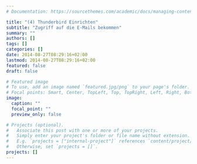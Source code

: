 ```yaml
---
# Documentation: https://sourcethemes.com/academic/docs/managing-content/

title: "(4) Thunderbird Einrichten"
subtitle: "Zugriff auf die E-Mails bekommen"
summary: ""
authors: []
tags: []
categories: []
date: 2014-08-27T08:29:16+02:00
lastmod: 2014-08-27T08:29:16+02:00
featured: false
draft: false

# Featured image
# To use, add an image named `featured.jpg/png` to your page's folder.
# Focal points: Smart, Center, TopLeft, Top, TopRight, Left, Right, BottomLeft, Bottom, BottomRight.
image:
  caption: ""
  focal_point: ""
  preview_only: false

# Projects (optional).
#   Associate this post with one or more of your projects.
#   Simply enter your project's folder or file name without extension.
#   E.g. `projects = ["internal-project"]` references `content/project/deep-learning/index.md`.
#   Otherwise, set `projects = []`.
projects: []
---
```

